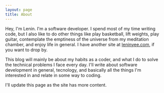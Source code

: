 ```yaml
---
layout: page
title: About
---
```


Hey, I'm Lenin. I'm a software developer. I spend most of my time writing code, but I also like to do other things like play basketball, lift weights, play guitar, contemplate the emptiness of the universe from my meditation chamber, and enjoy life in general. I have another site at [leninyee.com](http://leninyee.com), if you want to drop by.

This blog will mainly be about my habits as a coder, and what I do to solve the technical problems I face every day. I'll write about software development in general, tecnology, and basically all the things I'm interested in and relate in some way to coding.

I'll update this page as the site has more content.
